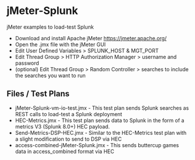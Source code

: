 # jMeter-Splunk
jMeter examples to load-test Splunk

- Download and install Apache jMeter https://jmeter.apache.org/
- Open the .jmx file with the jMeter GUI
- Edit User Defined Variables > SPLUNK_HOST & MGT_PORT
- Edit Thread Group > HTTP Authorization Manager > username and password
- (optional) Edit Thread Group > Random Controller > searches to include the searches you want to run

## Files / Test Plans
- jMeter-Splunk-vm-io-test.jmx - This test plan sends Splunk searches as REST calls to load-test a Splunk deployment
- HEC-Metrics.jmx - This test plan sends data to Splunk in the form of a metrics V3 (Splunk 8.0+) HEC payload. 
- Send-Metrics-DSP-HEC.jmx - Similar to the HEC-Metrics test plan with a slight modification to send to DSP via HEC
- access-combined-jMeter-Splunk.jmx - This sends buttercup games data in access_combined format via HEC
